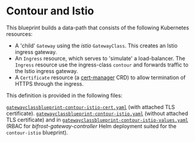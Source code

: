 # Contour and Istio

This blueprint builds a data-path that consists of the following
Kubernetes resources:

- A 'child' `Gateway` using the *istio* `GatewayClass`. This creates
  an Istio ingress gateway.
- An `Ingress` resource, which serves to 'simulate' a
  load-balancer. The `Ingress` resource use the ingress-class
  `contour` and forwards traffic to the Istio ingress gateway.
- A `Certificate` resource (a [cert-manager](https://cert-manager.io/)
  CRD) to allow termination of HTTPS through the ingress.

This definition is provided in the following files:

[`gatewayclassblueprint-contour-istio-cert.yaml`](gatewayclassblueprint-contour-istio-cert.yaml)
(with attached TLS certificate).
[`gatewayclassblueprint-contour-istio.yaml`](gatewayclassblueprint-contour-istio.yaml)
(without attached TLS certificate) and in
[`gatewayclassblueprint-contour-istio-values.yaml`](../../charts/bifrost-gateway-controller/ci/gatewayclassblueprint-contour-istio-values.yaml)
(RBAC for *bifrost-gateway-controller* Helm deployment suited for the `contour-istio` blueprint).
